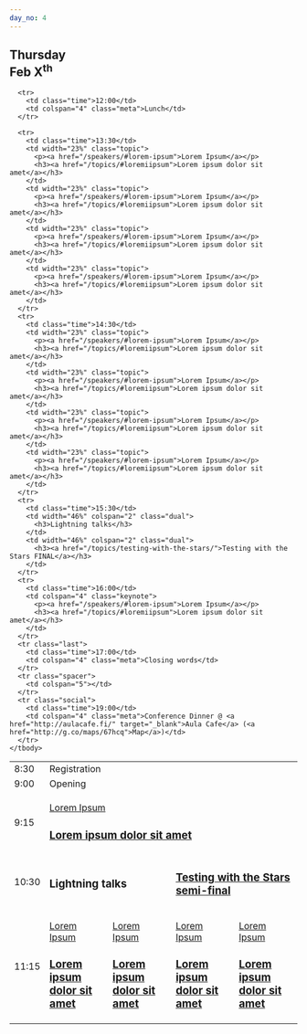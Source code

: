 ```yaml
---
day_no: 4
---
```


<article>
  <hgroup>
    <h2>Thursday<br><span>Feb X<sup>th</sup></span></h2>
  </hgroup>
  
  <table class="schedule">
    <tbody>
      <tr class="start">
        <td class="time">8:30</td>
        <td colspan="4" class="meta">Registration</td>
      </tr>
      <tr>
        <td class="time">9:00</td>
        <td colspan="4" class="meta">Opening</td>
      </tr>
      <tr>
        <td class="time">9:15</td>
        <td colspan="4" class="keynote">
		  <p><a href="/speakers/#lorem-ipsum">Lorem Ipsum</a></p>
		  <h3><a href="/topics/#loremiipsum">Lorem ipsum dolor sit amet</a></h3>
        </td>
      </tr>
      <tr>
        <td class="time">10:30</td>
        <td width="46%" colspan="2" class="dual">
          <h3>Lightning talks</h3>
        </td>
        <td width="46%" colspan="2" class="dual">
          <h3><a href="/topics/testing-with-the-stars/">Testing with the Stars semi-final</a></h3>
        </td>
      </tr>
      <tr>
        <td class="time">11:15</td>
        <td width="23%" class="topic">
		  <p><a href="/speakers/#lorem-ipsum">Lorem Ipsum</a></p>
		  <h3><a href="/topics/#loremiipsum">Lorem ipsum dolor sit amet</a></h3>
        </td>
        <td width="23%" class="topic">
		  <p><a href="/speakers/#lorem-ipsum">Lorem Ipsum</a></p>
		  <h3><a href="/topics/#loremiipsum">Lorem ipsum dolor sit amet</a></h3>
        </td>
        <td width="23%" class="topic">
		  <p><a href="/speakers/#lorem-ipsum">Lorem Ipsum</a></p>
		  <h3><a href="/topics/#loremiipsum">Lorem ipsum dolor sit amet</a></h3>
        </td>
        <td width="23%" class="topic">
		  <p><a href="/speakers/#lorem-ipsum">Lorem Ipsum</a></p>
		  <h3><a href="/topics/#loremiipsum">Lorem ipsum dolor sit amet</a></h3>
        </td>
      </tr>
      
      <tr>
        <td class="time">12:00</td>
        <td colspan="4" class="meta">Lunch</td>
      </tr>
      
      <tr>
        <td class="time">13:30</td>
        <td width="23%" class="topic">
		  <p><a href="/speakers/#lorem-ipsum">Lorem Ipsum</a></p>
		  <h3><a href="/topics/#loremiipsum">Lorem ipsum dolor sit amet</a></h3>
        </td>
        <td width="23%" class="topic">
		  <p><a href="/speakers/#lorem-ipsum">Lorem Ipsum</a></p>
		  <h3><a href="/topics/#loremiipsum">Lorem ipsum dolor sit amet</a></h3>
        </td>
        <td width="23%" class="topic">
		  <p><a href="/speakers/#lorem-ipsum">Lorem Ipsum</a></p>
		  <h3><a href="/topics/#loremiipsum">Lorem ipsum dolor sit amet</a></h3>
        </td>
        <td width="23%" class="topic">
		  <p><a href="/speakers/#lorem-ipsum">Lorem Ipsum</a></p>
		  <h3><a href="/topics/#loremiipsum">Lorem ipsum dolor sit amet</a></h3>
        </td>
      </tr>
      <tr>
        <td class="time">14:30</td>
        <td width="23%" class="topic">
		  <p><a href="/speakers/#lorem-ipsum">Lorem Ipsum</a></p>
		  <h3><a href="/topics/#loremiipsum">Lorem ipsum dolor sit amet</a></h3>
        </td>
        <td width="23%" class="topic">
		  <p><a href="/speakers/#lorem-ipsum">Lorem Ipsum</a></p>
		  <h3><a href="/topics/#loremiipsum">Lorem ipsum dolor sit amet</a></h3>
        </td>
        <td width="23%" class="topic">
		  <p><a href="/speakers/#lorem-ipsum">Lorem Ipsum</a></p>
		  <h3><a href="/topics/#loremiipsum">Lorem ipsum dolor sit amet</a></h3>
        </td>
        <td width="23%" class="topic">
		  <p><a href="/speakers/#lorem-ipsum">Lorem Ipsum</a></p>
		  <h3><a href="/topics/#loremiipsum">Lorem ipsum dolor sit amet</a></h3>
        </td>
      </tr>
      <tr>
        <td class="time">15:30</td>
        <td width="46%" colspan="2" class="dual">
          <h3>Lightning talks</h3>
        </td>
        <td width="46%" colspan="2" class="dual">
          <h3><a href="/topics/testing-with-the-stars/">Testing with the Stars FINAL</a></h3>
        </td>
      </tr>
      <tr>
        <td class="time">16:00</td>
        <td colspan="4" class="keynote">
		  <p><a href="/speakers/#lorem-ipsum">Lorem Ipsum</a></p>
		  <h3><a href="/topics/#loremiipsum">Lorem ipsum dolor sit amet</a></h3>
        </td>
      </tr> 
      <tr class="last">
        <td class="time">17:00</td>
        <td colspan="4" class="meta">Closing words</td>
      </tr>     
      <tr class="spacer">
        <td colspan="5"></td>
      </tr>
      <tr class="social">
        <td class="time">19:00</td>
        <td colspan="4" class="meta">Conference Dinner @ <a href="http://aulacafe.fi/" target="_blank">Aula Cafe</a> (<a href="http://g.co/maps/67hcq">Map</a>)</td>
      </tr>
    </tbody>
  </table>
  
</article>

